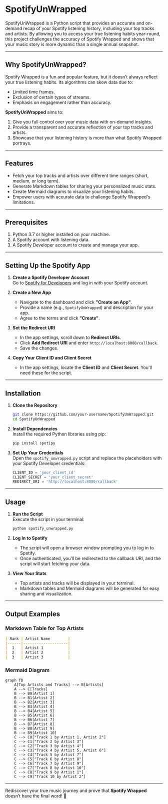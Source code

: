 # SpotifyUnWrapped

SpotifyUnWrapped is a Python script that provides an accurate and on-demand recap of your Spotify listening history, including your top tracks and artists. By allowing you to access your true listening habits year-round, this project challenges the accuracy of Spotify Wrapped and shows that your music story is more dynamic than a single annual snapshot.

---

## Why SpotifyUnWrapped?

Spotify Wrapped is a fun and popular feature, but it doesn’t always reflect your true listening habits. Its algorithms can skew data due to:
- Limited time frames.
- Exclusion of certain types of streams.
- Emphasis on engagement rather than accuracy.

**SpotifyUnWrapped** aims to:
1. Give you full control over your music data with on-demand insights.
2. Provide a transparent and accurate reflection of your top tracks and artists.
3. Showcase that your listening history is more than what Spotify Wrapped portrays.

---

## Features

- Fetch your top tracks and artists over different time ranges (short, medium, or long term).
- Generate Markdown tables for sharing your personalized music stats.
- Create Mermaid diagrams to visualize your listening habits.
- Empower users with accurate data to challenge Spotify Wrapped's limitations.

---

## Prerequisites

1. Python 3.7 or higher installed on your machine.
2. A Spotify account with listening data.
3. A Spotify Developer account to create and manage your app.

---

## Setting Up the Spotify App

1. **Create a Spotify Developer Account**  
   Go to [Spotify for Developers](https://developer.spotify.com/dashboard/) and log in with your Spotify account.

2. **Create a New App**  
   - Navigate to the dashboard and click **"Create an App"**.
   - Provide a name (e.g., `SpotifyUnWrapped`) and description for your app.
   - Agree to the terms and click **"Create"**.

3. **Set the Redirect URI**  
   - In the app settings, scroll down to **Redirect URIs**.
   - Click **Add Redirect URI** and enter `http://localhost:8080/callback`.
   - Save the changes.

4. **Copy Your Client ID and Client Secret**  
   - In the app settings, locate the **Client ID** and **Client Secret**. You'll need these for the script.

---

## Installation

1. **Clone the Repository**  
   ```bash
   git clone https://github.com/your-username/SpotifyUnWrapped.git
   cd SpotifyUnWrapped
   ```

2. **Install Dependencies**  
   Install the required Python libraries using pip:
   ```bash
   pip install spotipy
   ```

3. **Set Up Your Credentials**  
   Open the `spotify_unwrapped.py` script and replace the placeholders with your Spotify Developer credentials:
   ```python
   CLIENT_ID = 'your_client_id'
   CLIENT_SECRET = 'your_client_secret'
   REDIRECT_URI = 'http://localhost:8080/callback'
   ```

---

## Usage

1. **Run the Script**  
   Execute the script in your terminal:
   ```bash
   python spotify_unwrapped.py
   ```

2. **Log In to Spotify**  
   - The script will open a browser window prompting you to log in to Spotify.
   - Once authenticated, you’ll be redirected to the callback URI, and the script will start fetching your data.

3. **View Your Stats**  
   - Top artists and tracks will be displayed in your terminal.
   - Markdown tables and Mermaid diagrams will be generated for easy sharing and visualization.

---

## Output Examples

### Markdown Table for Top Artists
```markdown
| Rank | Artist Name        |
|------|--------------------|
|  1   | Artist 1           |
|  2   | Artist 2           |
|  3   | Artist 3           |
```

### Mermaid Diagram
```mermaid
graph TD
    A[Top Artists and Tracks] --> B[Artists]
    A --> C[Tracks]
    B --> B0[Artist 1]
    B --> B1[Artist 2]
    B --> B2[Artist 3]
    B --> B3[Artist 4]
    B --> B4[Artist 5]
    B --> B5[Artist 6]
    B --> B6[Artist 7]
    B --> B7[Artist 8]
    B --> B8[Artist 9]
    B --> B9[Artist 10]
    C --> C0["Track 1 by Artist 1, Artist 2"]
    C --> C1["Track 2 by Artist 3"]
    C --> C2["Track 3 by Artist 4"]
    C --> C3["Track 4 by Artist 5, Artist 6"]
    C --> C4["Track 5 by Artist 7"]
    C --> C5["Track 6 by Artist 8"]
    C --> C6["Track 7 by Artist 9"]
    C --> C7["Track 8 by Artist 10"]
    C --> C8["Track 9 by Artist 1"]
    C --> C9["Track 10 by Artist 2"]
```

---

Rediscover your true music journey and prove that **Spotify Wrapped** doesn’t have the final word! 🎵
